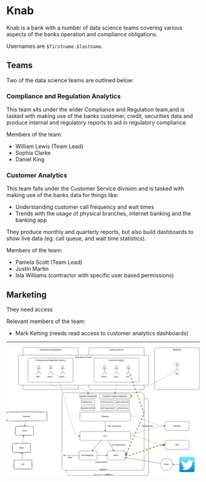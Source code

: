 # Knab

Knab is a bank with a number of data science teams covering various aspects of the banks operation and compliance obligations.

Usernames are `$firstname.$lastname`.

## Teams

Two of the data science teams are outlined below:

### Compliance and Regulation Analytics

This team sits under the wider Compliance and Regulation team,and is tasked with making use of the banks customer, credit, securities data and produce internal and regulatory reports to aid in regulatory compliance.

Members of the team:

- William Lewis (Team Lead)
- Sophia Clarke
- Daniel King

### Customer Analytics

This team falls under the Customer Service division and is tasked with making use of the banks data for things like:

- Understanding customer call frequency and wait times
- Trends with the usage of physical branches, internet banking and the banking app

They produce monthly and quarterly reports, but also build dashboards to show live data (eg: call queue, and wait time statistics).

Members of the team:

- Pamela Scott (Team Lead)
- Justin Martin
- Isla Williams (contractor with specific user based permissions)

## Marketing

They need access

Relevant members of the team:

- Mark Ketting (needs read access to customer analytics dashboards)

---

![world](./world.drawio.svg)
